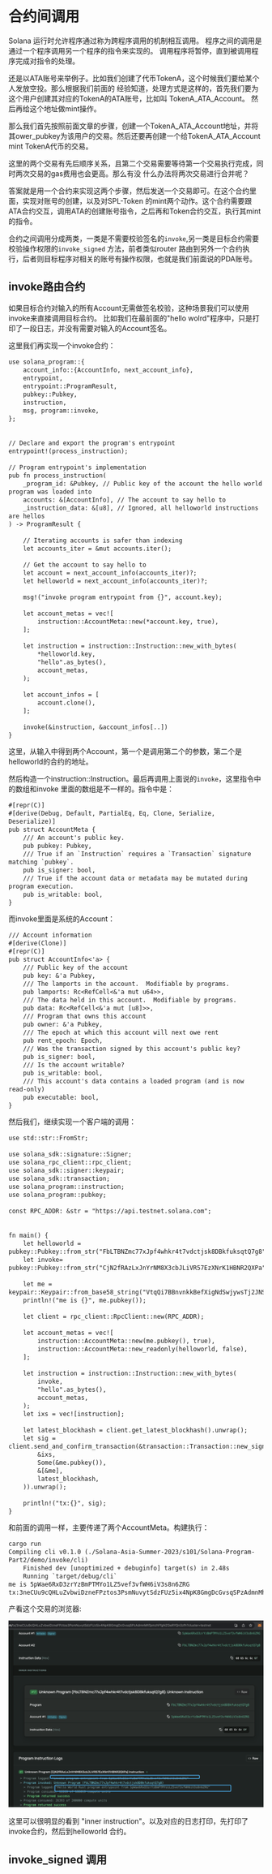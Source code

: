 # 合约间调用
Solana 运行时允许程序通过称为跨程序调用的机制相互调用。 程序之间的调用是通过一个程序调用另一个程序的指令来实现的。 调用程序将暂停，直到被调用程序完成对指令的处理。

还是以ATA账号来举例子。比如我们创建了代币TokenA，这个时候我们要给某个人发放空投。那么根据我们前面的
经验知道，处理方式是这样的，首先我们要为这个用户创建其对应的TokenA的ATA账号，比如叫 TokenA_ATA_Account。
然后再给这个地址做mint操作。

那么我们首先按照前面文章的步骤，创建一个TokenA_ATA_Account地址，并将其ower_pubkey为该用户的交易。然后还要再创建一个给TokenA_ATA_Account mint TokenA代币的交易。

这里的两个交易有先后顺序关系，且第二个交易需要等待第一个交易执行完成，同时两次交易的gas费用也会更高。那么有没
什么办法将两次交易进行合并呢？

答案就是用一个合约来实现这两个步骤，然后发送一个交易即可。在这个合约里面，实现对账号的创建，以及对SPL-Token
的mint两个动作。这个合约需要跟ATA合约交互，调用ATA的创建账号指令，之后再和Token合约交互，执行其mint的指令。

合约之间调用分成两类，一类是不需要校验签名的`invoke`,另一类是目标合约需要校验操作权限的`invoke_signed`
方法，前者类似router 路由到另外一个合约执行，后者则目标程序对相关的账号有操作权限，也就是我们前面说的PDA账号。

## invoke路由合约

如果目标合约对输入的所有Account无需做签名校验，这种场景我们可以使用invoke来直接调用目标合约。
比如我们在最前面的"hello wolrd"程序中，只是打印了一段日志，并没有需要对输入的Account签名。

这里我们再实现一个invoke合约：

    use solana_program::{
        account_info::{AccountInfo, next_account_info},
        entrypoint,
        entrypoint::ProgramResult,
        pubkey::Pubkey,
        instruction,
        msg, program::invoke,
    };


    // Declare and export the program's entrypoint
    entrypoint!(process_instruction);

    // Program entrypoint's implementation
    pub fn process_instruction(
        _program_id: &Pubkey, // Public key of the account the hello world program was loaded into
        accounts: &[AccountInfo], // The account to say hello to
        _instruction_data: &[u8], // Ignored, all helloworld instructions are hellos
    ) -> ProgramResult {

        // Iterating accounts is safer than indexing
        let accounts_iter = &mut accounts.iter();

        // Get the account to say hello to
        let account = next_account_info(accounts_iter)?;
        let helloworld = next_account_info(accounts_iter)?;

        msg!("invoke program entrypoint from {}", account.key);

        let account_metas = vec![
            instruction::AccountMeta::new(*account.key, true),
        ];

        let instruction = instruction::Instruction::new_with_bytes(
            *helloworld.key,
            "hello".as_bytes(),
            account_metas,
        );

        let account_infos = [
            account.clone(),
        ];

        invoke(&instruction, &account_infos[..])
    }

这里，从输入中得到两个Account，第一个是调用第二个的参数，第二个是helloworld的合约的地址。

然后构造一个instruction::Instruction。最后再调用上面说的`invoke`，这里指令中的数组和invoke
里面的数组是不一样的。指令中是：

    #[repr(C)]
    #[derive(Debug, Default, PartialEq, Eq, Clone, Serialize, Deserialize)]
    pub struct AccountMeta {
        /// An account's public key.
        pub pubkey: Pubkey,
        /// True if an `Instruction` requires a `Transaction` signature matching `pubkey`.
        pub is_signer: bool,
        /// True if the account data or metadata may be mutated during program execution.
        pub is_writable: bool,
    }

而invoke里面是系统的Account：

    /// Account information
    #[derive(Clone)]
    #[repr(C)]
    pub struct AccountInfo<'a> {
        /// Public key of the account
        pub key: &'a Pubkey,
        /// The lamports in the account.  Modifiable by programs.
        pub lamports: Rc<RefCell<&'a mut u64>>,
        /// The data held in this account.  Modifiable by programs.
        pub data: Rc<RefCell<&'a mut [u8]>>,
        /// Program that owns this account
        pub owner: &'a Pubkey,
        /// The epoch at which this account will next owe rent
        pub rent_epoch: Epoch,
        /// Was the transaction signed by this account's public key?
        pub is_signer: bool,
        /// Is the account writable?
        pub is_writable: bool,
        /// This account's data contains a loaded program (and is now read-only)
        pub executable: bool,
    }

然后我们，继续实现一个客户端的调用：

    use std::str::FromStr;

    use solana_sdk::signature::Signer;
    use solana_rpc_client::rpc_client;
    use solana_sdk::signer::keypair;
    use solana_sdk::transaction;
    use solana_program::instruction;
    use solana_program::pubkey;

    const RPC_ADDR: &str = "https://api.testnet.solana.com";


    fn main() {
        let helloworld = pubkey::Pubkey::from_str("FbLTBNZmc77xJpf4whkr4t7vdctjsk8DBkfuksqtQ7g8").unwrap();
        let invoke= pubkey::Pubkey::from_str("CjN2fRAzLxJnYrNM8X3cbJLiVR57EzXNrK1HBNR2QXPa").unwrap();
        
        let me = keypair::Keypair::from_base58_string("VtqQi7BBnvnkkBefXigNdSwjywsTj2JNSFT82sNtQ3qcmcQ96SnLqtsmK44eCsVqgEX2YBMTmcvov3YfA2z7xs8");
        println!("me is {}", me.pubkey());

        let client = rpc_client::RpcClient::new(RPC_ADDR);

        let account_metas = vec![
            instruction::AccountMeta::new(me.pubkey(), true),
            instruction::AccountMeta::new_readonly(helloworld, false),
        ];

        let instruction = instruction::Instruction::new_with_bytes(
            invoke,
            "hello".as_bytes(),
            account_metas,
        );
        let ixs = vec![instruction];

        let latest_blockhash = client.get_latest_blockhash().unwrap();
        let sig = client.send_and_confirm_transaction(&transaction::Transaction::new_signed_with_payer(
            &ixs,
            Some(&me.pubkey()),
            &[&me],
            latest_blockhash,
        )).unwrap();

        println!("tx:{}", sig);
    }

和前面的调用一样，主要传递了两个AccountMeta。构建执行：

    cargo run
    Compiling cli v0.1.0 (./Solana-Asia-Summer-2023/s101/Solana-Program-Part2/demo/invoke/cli)
        Finished dev [unoptimized + debuginfo] target(s) in 2.48s
        Running `target/debug/cli`
    me is 5pWae6RxD3zrYzBmPTMYo1LZ5vef3vfWH6iV3s8n6ZRG
    tx:3neCUu9cQHLuZvbwiDzneFPztos3PsmNuvytSdzFUz5ix4NpK8GmgDcGvsqSPzAdmnMhTpmzhFfgNZGeRYQn3zfh

产看这个交易的浏览器:

![](./assets/images/invoke.png)

这里可以很明显的看到 "inner instruction"。以及对应的日志打印，先打印了invoke合约，然后到helloworld
合约。


## invoke_signed 调用